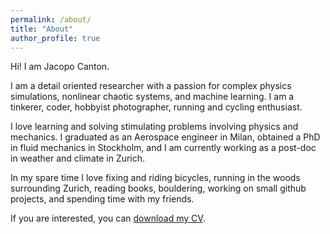 ```yaml
---
permalink: /about/
title: "About"
author_profile: true
---
```


Hi! I am Jacopo Canton.

I am a detail oriented researcher with a passion for complex physics
simulations, nonlinear chaotic systems, and machine learning.
I am a tinkerer, coder, hobbyist photographer, running and cycling enthusiast.

I love learning and solving stimulating problems involving physics and
mechanics.
I graduated as an Aerospace engineer in Milan, obtained a PhD in fluid
mechanics in Stockholm, and I am currently working as a post-doc in weather and
climate in Zurich.

In my spare time I love fixing and riding bicycles, running in the woods
surrounding Zurich, reading books, bouldering, working on small github
projects, and spending time with my friends.

If you are interested, you can [download my CV](/assets/pdfs/JacopoCanton_CV.pdf).
